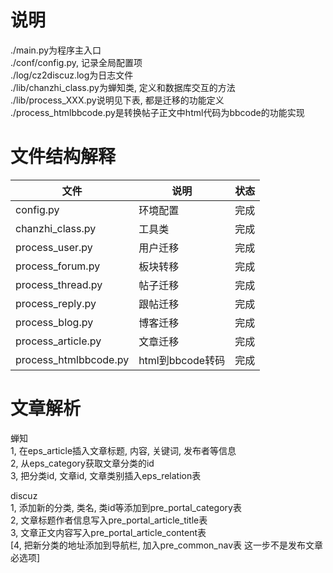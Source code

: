 # 说明
./main.py为程序主入口  
./conf/config.py, 记录全局配置项  
./log/cz2discuz.log为日志文件  
./lib/chanzhi_class.py为蝉知类, 定义和数据库交互的方法  
./lib/process_XXX.py说明见下表, 都是迁移的功能定义  
./process_htmlbbcode.py是转换帖子正文中html代码为bbcode的功能实现


# 文件结构解释
文件|说明|状态
--|--|--
config.py|环境配置|完成
chanzhi_class.py|工具类|完成
process_user.py|用户迁移|完成
process_forum.py|板块转移|完成
process_thread.py|帖子迁移|完成
process_reply.py|跟帖迁移|完成
process_blog.py|博客迁移|完成
process_article.py|文章迁移|完成
process_htmlbbcode.py|html到bbcode转码|完成



# 文章解析
蝉知  
1, 在eps_article插入文章标题, 内容, 关键词, 发布者等信息  
2, 从eps_category获取文章分类的id  
3, 把分类id, 文章id, 文章类别插入eps_relation表  



discuz  
1, 添加新的分类, 类名, 类id等添加到pre_portal_category表   
2, 文章标题作者信息写入pre_portal_article_title表  
3, 文章正文内容写入pre_portal_article_content表  
[4, 把新分类的地址添加到导航栏, 加入pre_common_nav表  这一步不是发布文章必选项]  


